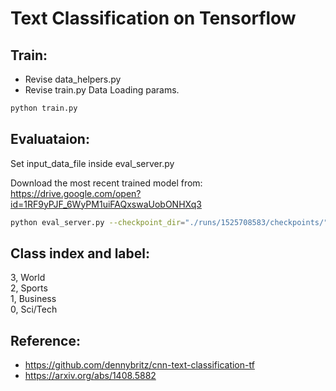 # Text Classification on Tensorflow

## Train:  

- Revise data_helpers.py  
- Revise train.py Data Loading params.
```bash
python train.py
```

## Evaluataion:

Set input_data_file inside eval_server.py

Download the most recent trained model from:  
https://drive.google.com/open?id=1RF9yPJF_6WyPM1uiFAQxswaUobONHXq3

```bash
python eval_server.py --checkpoint_dir="./runs/1525708583/checkpoints/" --input_data_file="./data/four_class/class_fou.test"
```

## Class index and label:  
3, World  
2, Sports  
1, Business  
0, Sci/Tech  

## Reference:
- https://github.com/dennybritz/cnn-text-classification-tf
- https://arxiv.org/abs/1408.5882
